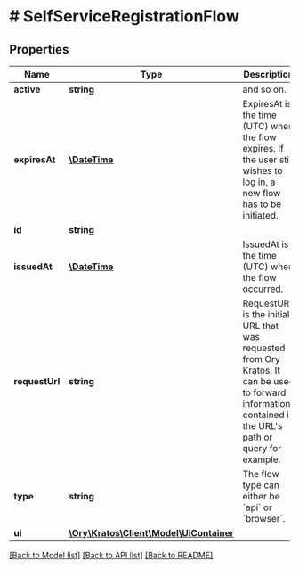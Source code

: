 # # SelfServiceRegistrationFlow

## Properties

Name | Type | Description | Notes
------------ | ------------- | ------------- | -------------
**active** | **string** | and so on. | [optional]
**expiresAt** | [**\DateTime**](\DateTime.md) | ExpiresAt is the time (UTC) when the flow expires. If the user still wishes to log in, a new flow has to be initiated. |
**id** | **string** |  |
**issuedAt** | [**\DateTime**](\DateTime.md) | IssuedAt is the time (UTC) when the flow occurred. |
**requestUrl** | **string** | RequestURL is the initial URL that was requested from Ory Kratos. It can be used to forward information contained in the URL&#39;s path or query for example. |
**type** | **string** | The flow type can either be &#x60;api&#x60; or &#x60;browser&#x60;. | [optional]
**ui** | [**\Ory\Kratos\Client\Model\UiContainer**](UiContainer.md) |  |

[[Back to Model list]](../../README.md#models) [[Back to API list]](../../README.md#endpoints) [[Back to README]](../../README.md)
